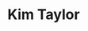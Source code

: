 ---
layout: layouts/profile.liquid
title: Kim Taylor
id: kim_taylor
prefix: 
first: Kim
middle: 
last: Taylor
suffix: 
currentTitle: Vice President and General Counsel
currentOrg: The University of Chicago
bio: The University of Chicago, Chief Legal Officer <br />•	C-Suite and Boardroom Advisor – Academic Institution and Business Clients<br />•	Kirkland &amp; Ellis LLP– Experienced Law Firm Leader <br />•	Operational Leader – Oversees Safety &amp; Security Department<br />•	University of California, Hastings College of the Law, JD cum laude<br />•	30 years combined legal experience – in house and at premier law firm<br />•	Notable Representations&#58; The University of Chicago and its affiliates, Apax Partners, Raytheon, Media Rights Capital<br /><br /> person smiling for the camera<br /><br />Description automatically generated with low confidence<br /><br />Kim Taylor joined the University of Chicago in 2014 as its Vice President and General Counsel. One of the world’s leading universities, the 8th largest employer in Chicago, with a $2.6bn budget and an $11bn endowment, Kim advises all units of the University including U.S and international affiliates and two Department of Energy National Laboratories – Argonne National Laboratory and Fermilab. Kim also leads the University’s Department of Safety and Security, managing a budget of $40m and approximately 170 employees. <br /><br />Kim has proven experience as an operational leader in an industry in transition. She is a collaborative leader able to set a vision and drive cultural change.<br /><br />C-Suite Executive and Counselor<br /><br />Kim is an accomplished C-Suite leader and strategic advisor, able to successfully navigate complex institutions and manage across a wide variety of constituents. She is a trusted partner to the CEO, board and senior executive team with particular expertise in strategic corporate transactions. She is able to develop strategies that that balance the needs and respect the interests of multiple, often competing stakeholders. Kim brings proven experience in corporate governance, privacy and data governance, labor and employment matters, international activities, technology transfer and licensing, compliance and enterprise risk management. Kim is deeply involved in the development of policies and operational initiatives. As a creative problem solver, Kim is adept at facilitating discussion and is an effective consensus builder, unafraid to take risk. <br /><br />She is a team builder who is often called upon for special projects designed to advance the University’s critical objectives. Toward this end, Kim is accustomed to promoting stakeholder engagement as needed among faculty, staff, donors, students, alumni, parents, community representatives, and governmental agencies.<br /><br />Kim has proven crisis management skills in a wide variety of high-profile matters. She is a steward of institutional values and culture. She brings excellent judgment and understands the need for timely, accountable, values-based response. Calm and pragmatic.<br /><br />Experienced Law Firm Leader<br /><br />Prior to joining the University, Kim was an equity partner of Kirkland &amp; Ellis where she spent 18 years in the New York Office leading deal teams in a broad range of mergers, stock and asset acquisitions, divestitures, partnerships, debt and equity financings and recapitalizations for public and private companies.<br /><br />While at Kirkland &amp; Ellis, Kim played an integral role in growing the New York Office. As Hiring Partner for the New York office, member of the management committee for the New York office, and a co-founder of the firm’s Women’s Leadership Initiative, Kim was a key player in building the office and integrating new hires in the firm’s culture.<br /><br />Boardroom Advisor and Participant<br /><br />Kim is an expert in corporate and board governance with a nuanced understanding of board dynamics. She served as the senior advisor to the University of Chicago board chair and search committee for the University’s 14th President. Her excellent judgment, deep experience and creativity dealing with “people issues,” executive compensation and other human capital matters are invaluable for the President, board and other senior executives. She actively participates in all Executive, Audit Committee and Institutional Capacity (HR, IT, Safety and Security) committees of the University board in addition to board and committee meetings for Argonne and Fermi National Laboratories.<br /><br />Kim is a board member of CRSP LLC, a financial data company founded by Chicago Booth School of Business that provides strategic financial data to leading academic, commercial and governmental clients including the stock index for Vanguard’s Total Market Index Fund (representing over $1.3 trillion of invested assets).<br /><br />Organizations<br /><br />Kim is a member of the Chicago Network. She is also a board member of the Hyde Park Art Center and of YWCA Metropolitan Chicago.
linkedin: www.linkedin.com/in/kim-taylor-917kpt
tiktok: 
twitter: 
aboutme: 
insta: 
orgURL: 
snapchat: 
personalURL: 
smallHeadshotURL: assets/images/headshots/
originalHeadshotURL: assets/images/headshots/
tags-experience: 
tags-current-industries: 
tags-current-position: 
tags-past-industries: 
tags-past-position: 
tags-current-board-service: 
tags-past-board-service: 
boards-current-corporate-private: 
boards-current-corporate-public: 
boards-current-nonprofit: 
boards-current-privateequity: 
boards-current-spac: 
boards-current-vc: 
boards-past-corporate-private: 
boards-past-corporate-public: 
boards-past-nonprofit: 
boards-past-privateequity: 
boards-past-spac: 
boards-past-vc: 
---